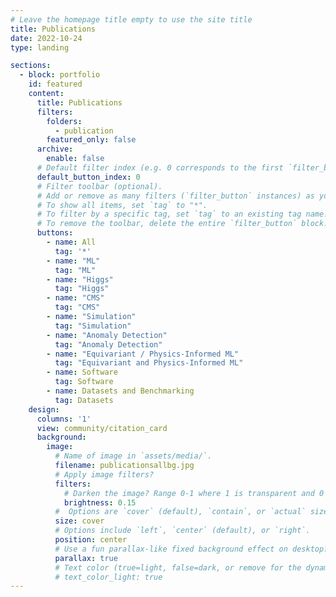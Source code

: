 ```yaml
---
# Leave the homepage title empty to use the site title
title: Publications
date: 2022-10-24
type: landing

sections:
  - block: portfolio
    id: featured
    content:
      title: Publications
      filters:
        folders:
          - publication
        featured_only: false
      archive:
        enable: false
      # Default filter index (e.g. 0 corresponds to the first `filter_button` instance below).
      default_button_index: 0
      # Filter toolbar (optional).
      # Add or remove as many filters (`filter_button` instances) as you like.
      # To show all items, set `tag` to "*".
      # To filter by a specific tag, set `tag` to an existing tag name.
      # To remove the toolbar, delete the entire `filter_button` block.
      buttons:
        - name: All
          tag: '*'
        - name: "ML"
          tag: "ML"
        - name: "Higgs"
          tag: "Higgs"
        - name: "CMS"
          tag: "CMS"
        - name: "Simulation"
          tag: "Simulation"
        - name: "Anomaly Detection"
          tag: "Anomaly Detection"
        - name: "Equivariant / Physics-Informed ML"
          tag: "Equivariant and Physics-Informed ML"
        - name: Software
          tag: Software
        - name: Datasets and Benchmarking
          tag: Datasets
    design:
      columns: '1'
      view: community/citation_card
      background:
        image:
          # Name of image in `assets/media/`.
          filename: publicationsallbg.jpg
          # Apply image filters?
          filters:
            # Darken the image? Range 0-1 where 1 is transparent and 0 is opaque.
            brightness: 0.15
          #  Options are `cover` (default), `contain`, or `actual` size.
          size: cover
          # Options include `left`, `center` (default), or `right`.
          position: center
          # Use a fun parallax-like fixed background effect on desktop? true/false
          parallax: true
          # Text color (true=light, false=dark, or remove for the dynamic theme color).
          # text_color_light: true
---
```

